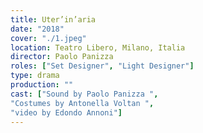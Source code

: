 ```yaml
---
title: Uter’in’aria
date: "2018"
cover: "./1.jpeg"
location: Teatro Libero, Milano, Italia
director: Paolo Panizza
roles: ["Set Designer", "Light Designer"]
type: drama
production: ""
cast: ["Sound by Paolo Panizza ",
"Costumes by Antonella Voltan ",
"video by Edondo Annoni"]
---
```

